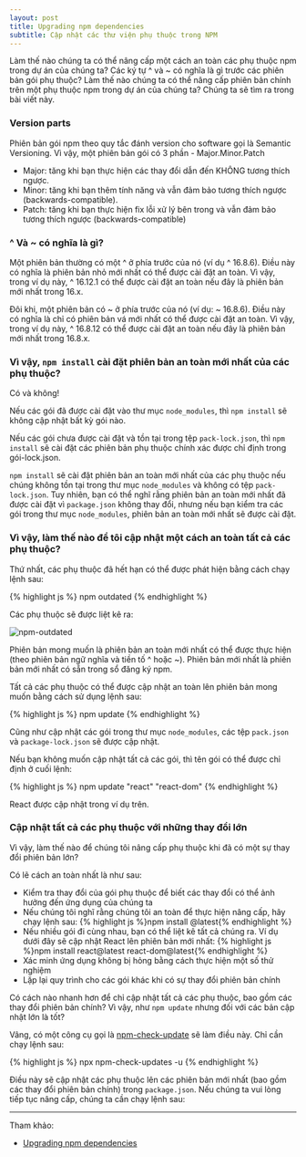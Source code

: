 ```yaml
---
layout: post
title: Upgrading npm dependencies
subtitle: Cập nhật các thư viện phụ thuộc trong NPM
---
```


Làm thế nào chúng ta có thể nâng cấp một cách an toàn các phụ thuộc npm trong dự án của chúng ta? Các ký tự ^ và ~ có nghĩa là gì trước các phiên bản gói phụ thuộc? Làm thế nào chúng ta có thể nâng cấp phiên bản chính trên một phụ thuộc npm trong dự án của chúng ta? Chúng ta sẽ tìm ra trong bài viết này.

### Version parts
Phiên bản gói npm theo quy tắc đánh version cho software gọi là Semantic Versioning. Vì vậy, một phiên bản gói có 3 phần - Major.Minor.Patch
- Major: tăng khi bạn thực hiện các thay đổi dẫn đến KHÔNG tương thích ngược.
- Minor: tăng khi bạn thêm tính năng và vẫn đảm bảo tương thích ngược (backwards-compatible).
- Patch: tăng khi bạn thực hiện fix lỗi xử lý bên trong và vẫn đảm bảo tương thích ngược (backwards-compatible)

### ^ Và ~ có nghĩa là gì?

Một phiên bản thường có một ^ ở phía trước của nó (ví dụ ^ 16.8.6). Điều này có nghĩa là phiên bản nhỏ mới nhất có thể được cài đặt an toàn. Vì vậy, trong ví dụ này, ^ 16.12.1 có thể được cài đặt an toàn nếu đây là phiên bản mới nhất trong 16.x.

Đôi khi, một phiên bản có ~ ở phía trước của nó (ví dụ: ~ 16.8.6). Điều này có nghĩa là chỉ có phiên bản vá mới nhất có thể được cài đặt an toàn. Vì vậy, trong ví dụ này, ^ 16.8.12 có thể được cài đặt an toàn nếu đây là phiên bản mới nhất trong 16.8.x.


### Vì vậy, `npm install` cài đặt phiên bản an toàn mới nhất của các phụ thuộc?

Có và không!

Nếu các gói đã được cài đặt vào thư mục `node_modules`, thì `npm install` sẽ không cập nhật bất kỳ gói nào.

Nếu các gói chưa được cài đặt và tồn tại trong tệp `pack-lock.json`, thì `npm install` sẽ cài đặt các phiên bản phụ thuộc chính xác được chỉ định trong gói-lock.json.

`npm install` sẽ cài đặt phiên bản an toàn mới nhất của các phụ thuộc nếu chúng không tồn tại trong thư mục `node_modules` và không có tệp `pack-lock.json`. Tuy nhiên, bạn có thể nghĩ rằng phiên bản an toàn mới nhất đã được cài đặt vì `package.json` không thay đổi, nhưng nếu bạn kiểm tra các gói trong thư mục `node_modules`, phiên bản an toàn mới nhất sẽ được cài đặt.


### Vì vậy, làm thế nào để tôi cập nhật một cách an toàn tất cả các phụ thuộc?

Thứ nhất, các phụ thuộc đã hết hạn có thể được phát hiện bằng cách chạy lệnh sau:

{% highlight js %}
npm outdated
{% endhighlight %}

Các phụ thuộc sẽ được liệt kê ra:

![npm-outdated](http://boxxv.com/img/posts/npm-outdated.png "npm-outdated")

Phiên bản mong muốn là phiên bản an toàn mới nhất có thể được thực hiện (theo phiên bản ngữ nghĩa và tiền tố ^ hoặc ~). Phiên bản mới nhất là phiên bản mới nhất có sẵn trong sổ đăng ký npm.

Tất cả các phụ thuộc có thể được cập nhật an toàn lên phiên bản mong muốn bằng cách sử dụng lệnh sau:

{% highlight js %}
npm update
{% endhighlight %}

Cũng như cập nhật các gói trong thư mục `node_modules`, các tệp `pack.json` và `package-lock.json` sẽ được cập nhật.


Nếu bạn không muốn cập nhật tất cả các gói, thì tên gói có thể được chỉ định ở cuối lệnh:

{% highlight js %}
npm update "react" "react-dom"
{% endhighlight %}

React được cập nhật trong ví dụ trên.


### Cập nhật tất cả các phụ thuộc với những thay đổi lớn

Vì vậy, làm thế nào để chúng tôi nâng cấp phụ thuộc khi đã có một sự thay đổi phiên bản lớn?

Có lẽ cách an toàn nhất là như sau:
- Kiểm tra thay đổi của gói phụ thuộc để biết các thay đổi có thể ảnh hưởng đến ứng dụng của chúng ta
- Nếu chúng tôi nghĩ rằng chúng tôi an toàn để thực hiện nâng cấp, hãy chạy lệnh sau:
{% highlight js %}npm install <packagename>@latest{% endhighlight %}
- Nếu nhiều gói đi cùng nhau, bạn có thể liệt kê tất cả chúng ra. Ví dụ dưới đây sẽ cập nhật React lên phiên bản mới nhất:
{% highlight js %}npm install react@latest react-dom@latest{% endhighlight %}
- Xác minh ứng dụng không bị hỏng bằng cách thực hiện một số thử nghiệm
- Lặp lại quy trình cho các gói khác khi có sự thay đổi phiên bản chính

Có cách nào nhanh hơn để chỉ cập nhật tất cả các phụ thuộc, bao gồm các thay đổi phiên bản chính? Vì vậy, như `npm update` nhưng đối với các bản cập nhật lớn là tốt?

Vâng, có một công cụ gọi là [npm-check-update](https://github.com/raineorshine/npm-check-updates) sẽ làm điều này. Chỉ cần chạy lệnh sau:

{% highlight js %}
npx npm-check-updates -u
{% endhighlight %}

Điều này sẽ cập nhật các phụ thuộc lên các phiên bản mới nhất (bao gồm các thay đổi phiên bản chính) trong `package.json`. Nếu chúng ta vui lòng tiếp tục nâng cấp, chúng ta cần chạy lệnh sau:




-----
Tham khảo:
- [Upgrading npm dependencies](https://www.carlrippon.com/upgrading-npm-dependencies/)